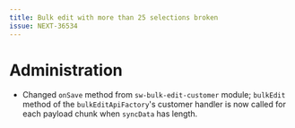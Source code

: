 ```yaml
---
title: Bulk edit with more than 25 selections broken
issue: NEXT-36534
---
```

# Administration
* Changed `onSave` method from `sw-bulk-edit-customer` module; `bulkEdit` method of the `bulkEditApiFactory`'s customer handler is now called for each payload chunk when `syncData` has length.
